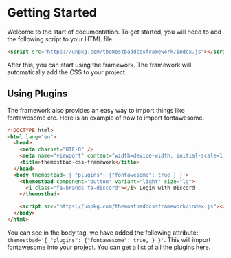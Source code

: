 # Getting Started

Welcome to the start of documentation. To get started, you will need to add the following script to your HTML file.

```html
<script src="https://unpkg.com/themostbaddcssframework/index.js"></script>
```

After this, you can start using the framework. The framework will automatically add the CSS to your project.

## Using Plugins

The framework also provides an easy way to import things like fontawesome etc. Here is an example of how to import fontawesome.

```html
<!DOCTYPE html>
<html lang="en">
  <head>
    <meta charset="UTF-8" />
    <meta name="viewport" content="width=device-width, initial-scale=1.0" />
    <title>themostbad-css-framework</title>
  </head>
  <body themostbad='{ "plugins": {"fontawesome": true } }'>
    <themostbad component="button" variant="light" size="lg">
      <i class="fa-brands fa-discord"></i> Login with Discord
    </themostbad>

    <script src="https://unpkg.com/themostbaddcssframework/index.js"></script>
  </body>
</html>
```

You can see in the body tag, we have added the following attribute: `themostbad='{ "plugins": {"fontawesome": true, } }'`. This will import fontawesome into your project. You can get a list of all the plugins [here](/docs/plugins).
